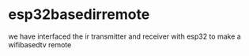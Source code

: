 # esp32basedirremote
we have interfaced the ir transmitter and receiver with esp32 to make a wifibasedtv remote
